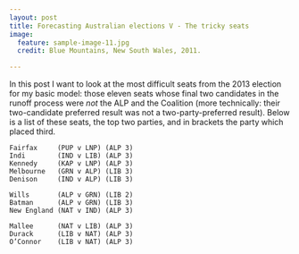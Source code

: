 ```yaml
---
layout: post
title: Forecasting Australian elections V - The tricky seats
image:
  feature: sample-image-11.jpg
  credit: Blue Mountains, New South Wales, 2011. 

---
```


In this post I want to look at the most difficult seats from the 2013 election for my basic model: those eleven seats whose final two candidates in the runoff process were *not* the ALP and the Coalition (more technically: their two-candidate preferred result was not a two-party-preferred result). Below is a list of these seats, the top two parties, and in brackets the party which placed third.

    Fairfax     (PUP v LNP) (ALP 3)
    Indi        (IND v LIB) (ALP 3)
    Kennedy     (KAP v LNP) (ALP 3)
    Melbourne   (GRN v ALP) (LIB 3)
    Denison     (IND v ALP) (LIB 3)

    Wills       (ALP v GRN) (LIB 2)
    Batman      (ALP v GRN) (LIB 3)
    New England (NAT v IND) (ALP 3)

    Mallee      (NAT v LIB) (ALP 3)
    Durack      (LIB v NAT) (ALP 3)
    O’Connor    (LIB v NAT) (ALP 3)

